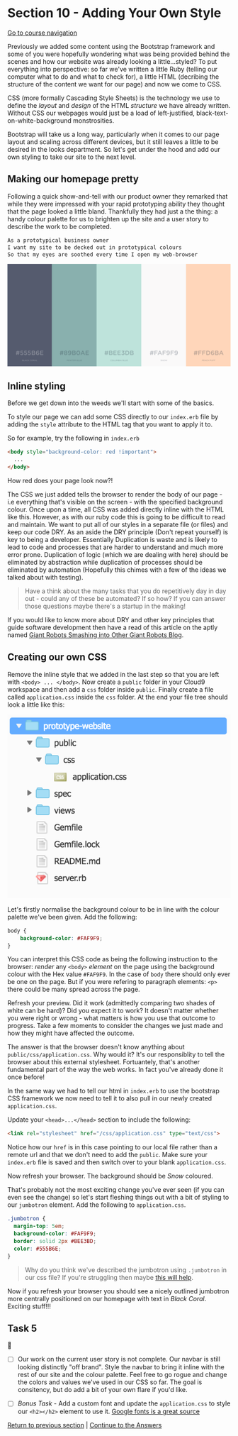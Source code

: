 Section 10 - Adding Your Own Style
================================

[Go to course navigation](../navigation.md)

Previously we added some content using the Bootstrap framework and some of you were hopefully wondering what was being provided behind the scenes and how our website was already looking a little...styled? To put everything into perspective: so far we've written a little Ruby (telling our computer what to do and what to check for), a little HTML (decribing the structure of the content we want for our page) and now we come to CSS.

CSS (more formally Cascading Style Sheets) is the technology we use to define the *layout* and *design* of the HTML *structure* we have already written. Without CSS our webpages would just be a load of left-justified, black-text-on-white-background monstrosities.

Bootstrap will take us a long way, particularly when it comes to our page layout and scaling across different devices, but it still leaves a little to be desired in the looks department. So let's get under the hood and add our own styling to take our site to the next level.

Making our homepage pretty
--------------------------

Following a quick show-and-tell with our product owner they remarked that while they were impressed with your rapid prototyping ability they thought that the page looked a little bland. Thankfully they had just a the thing: a handy colour palette for us to brighten up the site and a user story to describe the work to be completed.

```
As a prototypical business owner
I want my site to be decked out in prototypical colours
So that my eyes are soothed every time I open my web-browser
```

![Prototype colour palette](../images/colourPalette.png)

Inline styling
--------------

Before we get down into the weeds we'll start with some of the basics.

To style our page we can add some CSS directly to our `index.erb` file by adding the `style` attribute to the HTML tag that you want to apply it to.

So for example, try the following in `index.erb` 

```html
<body style="background-color: red !important">
  ...
</body>
```

How red does your page look now?! 

The CSS we just added tells the browser to render the body of our page - i.e everything that's visible on the screen - with the specified background colour. Once upon a time, all CSS was added directly inline with the HTML like this. However, as with our ruby code this is going to be difficult to read and maintain. We want to put all of our styles in a separate file (or files) and keep our code DRY. As an aside the DRY principle (Don't repeat yourself) is key to being a developer. Essentially Duplication is waste and is likely to lead to code and processes that are harder to understand and much more error prone. Duplication of logic (which we are dealing with here) should be eliminated by abstraction while duplication of processes should be eliminated by automation (Hopefully this chimes with a few of the ideas we talked about with testing).

> Have a think about the many tasks that you do repetitively day in day out - could any of these be automated? If so how? If you can answer those questions maybe there's a startup in the making!

If you would like to know more about DRY and other key principles that guide software development then have a read of this article on the aptly named [Giant Robots Smashing into Other Giant Robots Blog](https://robots.thoughtbot.com/back-to-basics-solid).

Creating our own CSS
--------------------

Remove the inline style that we added in the last step so that you are left with `<body> ... </body>`. Now create a `public` folder in your Cloud9 workspace and then add a `css` folder inside `public`. Finally create a file called `application.css` inside the `css` folder. At the end your file tree should look a little like this:

![file tree](../images/fileTree.png)

Let's firstly normalise the background colour to be in line with the colour palette we've been given. Add the following:

```css
body {
    background-color: #FAF9F9;
}
```

You can interpret this CSS code as being the following instruction to the browser: *render* any `<body>` *element* on the page using the background colour with the Hex value `#FAF9F9`. In the case of `body` there should only ever be one on the page. But if you were refering to paragraph elements: `<p>` there could be many spread across the page.

Refresh your preview. Did it work (admittedly comparing two shades of white can be hard)? Did you expect it to work? It doesn't matter whether you were right or wrong - what matters is how you use that outcome to progress. Take a few moments to consider the changes we just made and how they might have affected the outcome.

The answer is that the browser doesn't know anything about `public/css/application.css`. Why would it? It's our responsiblity to tell the browser about this external stylesheet. Fortuantely, that's another fundamental part of the way the web works. In fact you've already done it once before!

In the same way we had to tell our html in `index.erb` to use the bootstrap CSS framework we now need to tell it to also pull in our newly created `application.css`.

Update your `<head>...</head>` section to include the following:

```html
<link rel="stylesheet" href="/css/application.css" type="text/css">
```

Notice how our `href` is in this case pointing to our local file rather than a remote url and that we don't need to add the `public`. Make sure your `index.erb` file is saved and then switch over to your blank `application.css`.

Now refresh your browser. The background should be *Snow* coloured.

That's probably not the most exciting change you've ever seen (if you can even see the change) so let's start fleshing things out with a bit of styling to our `jumbotron` element. Add the following to `application.css`.

```css
.jumbotron {
  margin-top: 5em;
  background-color: #FAF9F9;
  border: solid 2px #BEE3BD;
  color: #555B6E;
}
```

> Why do you think we've described the jumbotron using `.jumbotron` in our css file? If you're struggling then maybe [this will help](https://www.w3schools.com/cssref/sel_class.asp).

Now if you refresh your browser you should see a nicely outlined jumbotron more centrally positioned on our homepage with text in *Black Coral*. Exciting stuff!!!

Task 5
------

:twisted_rightwards_arrows:

 - [ ] Our work on the current user story is not complete. Our navbar is still looking distinctly "off brand". Style the navbar to bring it inline with the rest of our site and the colour palette. Feel free to go rogue and change the colors and values we've used in our CSS so far. The goal is consitency, but do add a bit of your own flare if you'd like.

 - [ ] *Bonus Task* - Add a custom font and update the `application.css` to style our `<h2></h2>` element to use it. [Google fonts is a great source](https://fonts.google.com/)

[Return to previous section](../courseSections/section9.md) | [Continue to the Answers](../tasks/task5.md)

